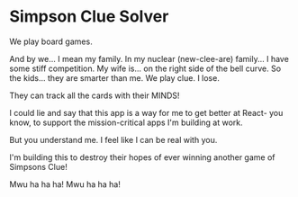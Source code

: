 # Simpson Clue Solver

We play board games.

And by we... I mean my family. In my nuclear (new-clee-are) family... I have some stiff competition. My wife is... on the right side of the bell curve. So the kids... they are smarter than me. We play clue. I lose.

They can track all the cards with their MINDS!

I could lie and say that this app is a way for me to get better at React- you know, to support the mission-critical apps I'm building at work.

But you understand me. I feel like I can be real with you.

I'm building this to destroy their hopes of ever winning another game of Simpsons Clue!

Mwu ha ha ha! Mwu ha ha ha!
